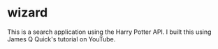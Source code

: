 # wizard
 This is a search application using the Harry Potter API.
I built this using James Q Quick's tutorial on YouTube.
